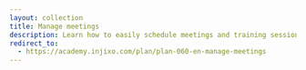 ```yaml
---
layout: collection
title: Manage meetings
description: Learn how to easily schedule meetings and training sessions while considering planning constraints and coverage.
redirect_to:
  - https://academy.injixo.com/plan/plan-060-en-manage-meetings
---
```

